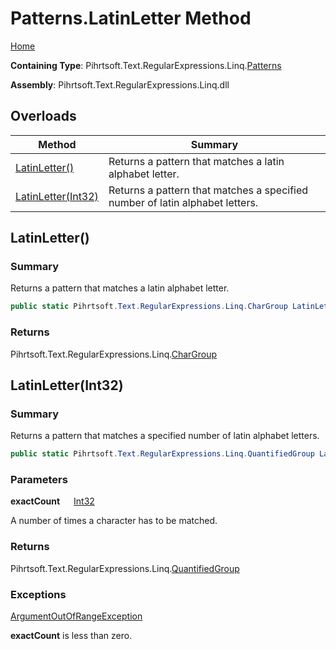 # Patterns\.LatinLetter Method

[Home](../../../../../../README.md)

**Containing Type**: Pihrtsoft\.Text\.RegularExpressions\.Linq\.[Patterns](../README.md)

**Assembly**: Pihrtsoft\.Text\.RegularExpressions\.Linq\.dll

## Overloads

| Method | Summary |
| ------ | ------- |
| [LatinLetter()](#Pihrtsoft_Text_RegularExpressions_Linq_Patterns_LatinLetter) | Returns a pattern that matches a latin alphabet letter\. |
| [LatinLetter(Int32)](#Pihrtsoft_Text_RegularExpressions_Linq_Patterns_LatinLetter_System_Int32_) | Returns a pattern that matches a specified number of latin alphabet letters\. |

## LatinLetter\(\) <a name="Pihrtsoft_Text_RegularExpressions_Linq_Patterns_LatinLetter"></a>

### Summary

Returns a pattern that matches a latin alphabet letter\.

```csharp
public static Pihrtsoft.Text.RegularExpressions.Linq.CharGroup LatinLetter()
```

### Returns

Pihrtsoft\.Text\.RegularExpressions\.Linq\.[CharGroup](../../CharGroup/README.md)

## LatinLetter\(Int32\) <a name="Pihrtsoft_Text_RegularExpressions_Linq_Patterns_LatinLetter_System_Int32_"></a>

### Summary

Returns a pattern that matches a specified number of latin alphabet letters\.

```csharp
public static Pihrtsoft.Text.RegularExpressions.Linq.QuantifiedGroup LatinLetter(int exactCount)
```

### Parameters

**exactCount** &emsp; [Int32](https://docs.microsoft.com/en-us/dotnet/api/system.int32)

A number of times a character has to be matched\.

### Returns

Pihrtsoft\.Text\.RegularExpressions\.Linq\.[QuantifiedGroup](../../QuantifiedGroup/README.md)

### Exceptions

[ArgumentOutOfRangeException](https://docs.microsoft.com/en-us/dotnet/api/system.argumentoutofrangeexception)

**exactCount** is less than zero\.

